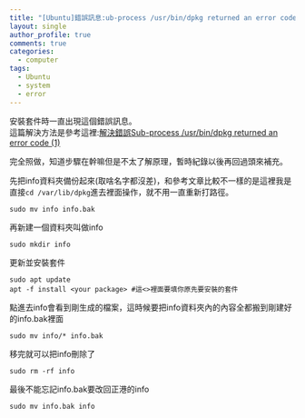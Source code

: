 ```yaml
---
title: "[Ubuntu]錯誤訊息:ub-process /usr/bin/dpkg returned an error code (1)"
layout: single
author_profile: true
comments: true
categories:
  - computer
tags:
  - Ubuntu
  - system
  - error
---
```

安裝套件時一直出現這個錯誤訊息。  
這篇解決方法是參考這裡:[解決錯誤Sub-process /usr/bin/dpkg returned an error code (1)](https://sites.google.com/a/cnsrl.cycu.edu.tw/da-shu-bi-ji/solve-bug/jiejuecuowusub-processusrbindpkgreturnedanerrorcode1)

完全照做，知道步驟在幹嘛但是不太了解原理，暫時紀錄以後再回過頭來補充。

先把info資料夾備份起來(取啥名字都沒差)，和參考文章比較不一樣的是這裡我是直接`cd /var/lib/dpkg`進去裡面操作，就不用一直重新打路徑。
```
sudo mv info info.bak
```

再新建一個資料夾叫做info
```
sudo mkdir info
```

更新並安裝套件
``` 
sudo apt update
apt -f install <your package> #這<>裡面要填你原先要安裝的套件
```

點進去info會看到剛生成的檔案，這時候要把info資料夾內的內容全都搬到剛建好的info.bak裡面
```
sudo mv info/* info.bak
```

移完就可以把info刪除了
```
sudo rm -rf info
```

最後不能忘記info.bak要改回正港的info
```
sudo mv info.bak info
```